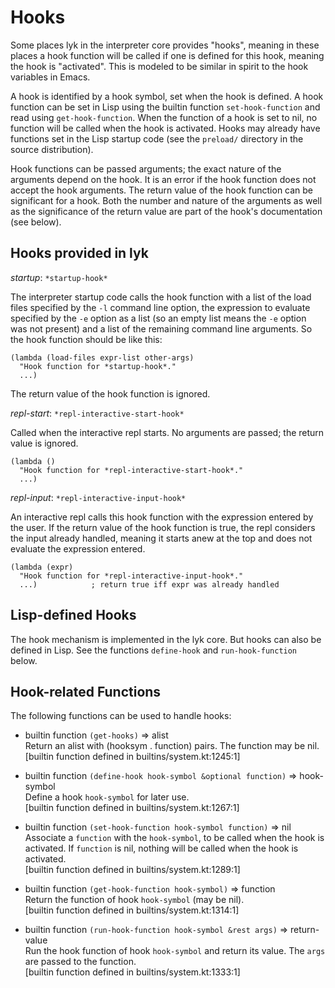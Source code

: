 Hooks
=====

Some places lyk in the interpreter core provides "hooks", meaning
in these places a hook function will be called if one is defined
for this hook, meaning the hook is "activated". This is modeled
to be similar in spirit to the hook variables in Emacs.

A hook is identified by a hook symbol, set when the hook
is defined. A hook function can be set in Lisp using
the builtin function `set-hook-function` and read using
`get-hook-function`. When the function of a hook is set to nil,
no function will be called when the hook is activated. Hooks
may already have functions set in the Lisp startup code (see the
`preload/` directory in the source distribution).

Hook functions can be passed arguments; the exact nature of
the arguments depend on the hook. It is an error if the hook
function does not accept the hook arguments. The return value of
the hook function can be significant for a hook.  Both the number
and nature of the arguments as well as the significance of the
return value are part of the hook's documentation (see below).


Hooks provided in lyk
---------------------

*startup*: `*startup-hook*`

The interpreter startup code calls the hook function with a list
of the load files specified by the `-l` command line option,
the expression to evaluate specified by the `-e` option as a
list (so an empty list means the `-e` option was not present)
and a list of the remaining command line arguments. So the hook
function should be like this:

    (lambda (load-files expr-list other-args)
      "Hook function for *startup-hook*."
      ...)

The return value of the hook function is ignored.


*repl-start*: `*repl-interactive-start-hook*`

Called when the interactive repl starts. No arguments are passed;
the return value is ignored.

    (lambda ()
      "Hook function for *repl-interactive-start-hook*."
      ...)


*repl-input*: `*repl-interactive-input-hook*`

An interactive repl calls this hook function with the expression
entered by the user. If the return value of the hook function
is true, the repl considers the input already handled, meaning
it starts anew at the top and does not evaluate the expression
entered.

    (lambda (expr)
      "Hook function for *repl-interactive-input-hook*."
      ...)            ; return true iff expr was already handled


Lisp-defined Hooks
------------------

The hook mechanism is implemented in the lyk core. But hooks
can also be defined in Lisp. See the functions `define-hook` and
`run-hook-function` below.


Hook-related Functions
----------------------

The following functions can be used to handle hooks:

 * builtin function `(get-hooks)` => alist  
   Return an alist with (hooksym . function) pairs. The function may be nil.  
   [builtin function defined in builtins/system.kt:1245:1]  

 * builtin function `(define-hook hook-symbol &optional function)` =>
   hook-symbol  
   Define a hook `hook-symbol` for later use.  
   [builtin function defined in builtins/system.kt:1267:1]  

 * builtin function `(set-hook-function hook-symbol function)` =>
   nil  
   Associate a `function` with the `hook-symbol`, to be called when
   the hook is activated. If `function` is nil, nothing will be
   called when the hook is activated.  
   [builtin function defined in builtins/system.kt:1289:1]

 * builtin function `(get-hook-function hook-symbol)` => function  
   Return the function of hook `hook-symbol` (may be nil).  
   [builtin function defined in builtins/system.kt:1314:1]

 * builtin function `(run-hook-function hook-symbol &rest args)` =>
   return-value  
   Run the hook function of hook `hook-symbol` and return its value.
   The `args` are passed to the function.  
   [builtin function defined in builtins/system.kt:1333:1]

